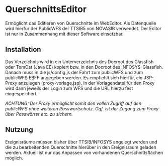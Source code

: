 # QuerschnittsEditor

Ermöglicht das Editieren von Querschnitte im WebEditor. Als Datenquelle wird hierfür der PublicWFS der TTSIB5 von NOVASIB verwendet. Der Editor ist nur in Zusammenhang mit dieser Software einsetzbar. 

## Installation
Das Verzeichnis wird in ein Unterverzeichnis des Docroot des Glassfish oder TomCat (Java EE) kopiert bzw. in den Docroot des INFOSYS-Glassfish. Danach muss in die js/config.js der Fahrt zum publicWFS und zum publicWFS EBFF angegeben werden. Es empfiehlt sich hierfür, ein JSP-Proxy anzulegen (proxy-vorlage.jsp). In der Vorlagendatei für den Proxy wird dann jeweils der Login zum WFS und die URL hierzu fest eingespeichert.

_ACHTUNG: Der Proxy ermöglicht somit den vollen Zugriff auf den publicWFS ohne weiteren Passwortschutz. Ggf. ist der Zugang zum Proxy über Passwörter etc. zu sichern._

## Nutzung 
Ereignisräume müssen bisher über TTSIB/INFOSYS angelegt werden und die zu bearbeitenden Querschnitte hierüber in den Ereignisraum geladen werden. Aktuell ist nur das Anpassen von vorhandenen Querschnittsflächen möglich.
